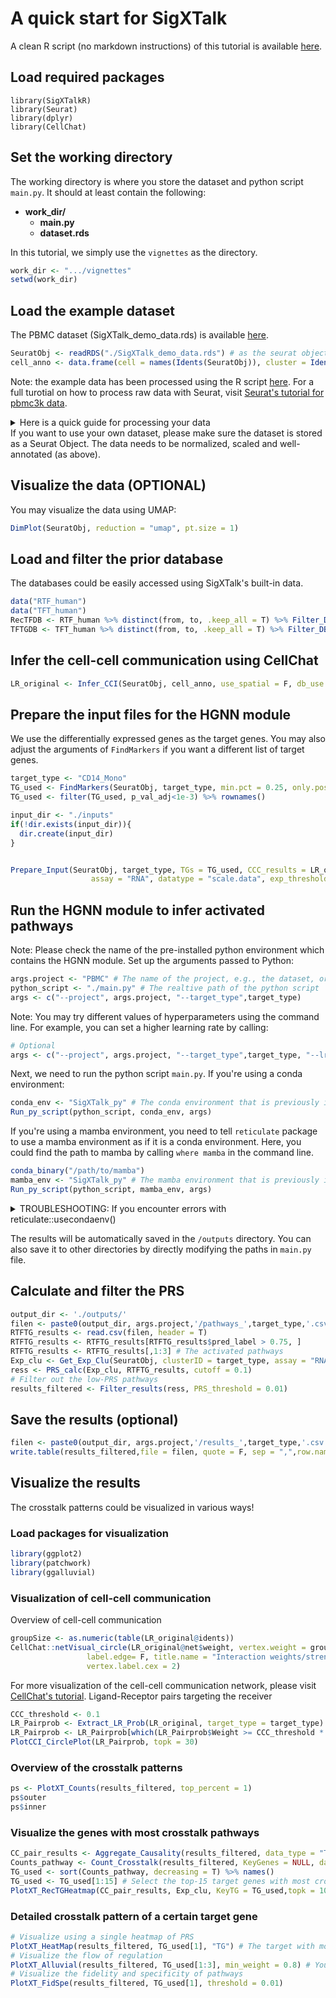 # A quick start for SigXTalk

A clean R script (no markdown instructions) of this tutorial is available [here](./demo_pbmc.R).

## Load required packages
```
library(SigXTalkR)
library(Seurat)
library(dplyr)
library(CellChat)
```
## Set the working directory
The working directory is where you store the dataset and python script `main.py`. It should at least contain the following:

- **work_dir/**
  - **main.py**
  - **dataset.rds**

In this tutorial, we simply use the `vignettes` as the directory.
```R
work_dir <- ".../vignettes"
setwd(work_dir)
```
## Load the example dataset
The PBMC dataset (SigXTalk_demo_data.rds) is available [here](https://drive.google.com/file/d/1e019IYCU_jV90FmCjJsPj0f1kvnzRf7u/view?usp=sharing).
```R
SeuratObj <- readRDS("./SigXTalk_demo_data.rds") # as the seurat object
cell_anno <- data.frame(cell = names(Idents(SeuratObj)), cluster = Idents(SeuratObj) %>% as.character()) # The metadata of the dataset
```
Note: the example data has been processed using the R script [here](Process_pbmc.R). For a full turotial on how to process raw data with Seurat, visit [Seurat's tutorial for pbmc3k data](https://satijalab.org/seurat/articles/pbmc3k_tutorial). 

<details>
  <summary>Here is a quick guide for processing your data</summary>
  
```R
# DO NOT run for this tutorial
# Pre-process the data starting from the expression matrix
# No quality control is performed here. Please see Seurat's tutorial for details on filtering out low-quality cells. 
SeuratObj <- CreateSeuratObject(expression) # Create a Seurat object from the count matrix
SeuratObj[["percent.mt"]] <- PercentageFeatureSet(SeuratObj, pattern = "^MT-")
SeuratObj <- SeuratObj %>% NormalizeData() %>% FindVariableFeatures() 
SeuratObj <- ScaleData(SeuratObj, features = rownames(SeuratObj), vars.to.regress = "percent.mt")
SeuratObj <- RunPCA(SeuratObj) %>% RunUMAP(dims = 1:10)
```
</details>
If you want to use your own dataset, please make sure the dataset is stored as a Seurat Object. The data needs to be normalized, scaled and well-annotated (as above).

## Visualize the data (OPTIONAL)
You may visualize the data using UMAP:
```R
DimPlot(SeuratObj, reduction = "umap", pt.size = 1)
```

## Load and filter the prior database
The databases could be easily accessed using SigXTalk's built-in data.
```R
data("RTF_human")
data("TFT_human")
RecTFDB <- RTF_human %>% distinct(from, to, .keep_all = T) %>% Filter_DB(rownames(SeuratObj@assays$RNA$data))
TFTGDB <- TFT_human %>% distinct(from, to, .keep_all = T) %>% Filter_DB(rownames(SeuratObj@assays$RNA$data))
```

## Infer the cell-cell communication using CellChat
```R
LR_original <- Infer_CCI(SeuratObj, cell_anno, use_spatial = F, db_use = "human")
```

## Prepare the input files for the HGNN module

We use the differentially expressed genes as the target genes. You may also adjust the arguments of `FindMarkers` if you want a different list of target genes.
```R
target_type <- "CD14_Mono"
TG_used <- FindMarkers(SeuratObj, target_type, min.pct = 0.25, only.pos = T, logfc.threshold = 0.25)
TG_used <- filter(TG_used, p_val_adj<1e-3) %>% rownames()

input_dir <- "./inputs"
if(!dir.exists(input_dir)){
  dir.create(input_dir)
}


Prepare_Input(SeuratObj, target_type, TGs = TG_used, CCC_results = LR_original, RecTFDB, TFTGDB, data_dir = input_dir,
                  assay = "RNA", datatype = "scale.data", exp_threshold = 0.05, CCC_threshold = 0.05)
```

## Run the HGNN module to infer activated pathways
Note: Please check the name of the pre-installed python environment which contains the HGNN module. 
Set up the arguments passed to Python:
```R
args.project <- "PBMC" # The name of the project, e.g., the dataset, or any other name you like
python_script <- "./main.py" # The realtive path of the python script
args <- c("--project", args.project, "--target_type",target_type)
```
Note: You may try different values of hyperparameters using the command line. For example, you can set a higher learning rate by calling:
```R
# Optional
args <- c("--project", args.project, "--target_type",target_type, "--lr", 0.05)
```
Next, we need to run the python script `main.py`. If you're using a conda environment:
```R
conda_env <- "SigXTalk_py" # The conda environment that is previously installed to train the hypergraph neural network
Run_py_script(python_script, conda_env, args)
```

If you're using a mamba environment, you need to tell `reticulate` package to use a mamba environment as if it is a conda environment. Here, you could find the path to mamba by calling `where mamba` in the command line.
```R
conda_binary("/path/to/mamba")
mamba_env <- "SigXTalk_py" # The mamba environment that is previously installed to train the hypergraph neural network
Run_py_script(python_script, mamba_env, args)
```
<details>
<summary>TROUBLESHOOTING: If you encounter errors with reticulate::usecondaenv()</summary>

On a Windows terminal, sometimes you cannot locate the conda environment and run into error:

```R
Run_py_script(python_script, conda_env, args)
Error in reticulate::use_condaenv(conda_env, required = TRUE): 
  Unable to locate conda environment 'SigXTalk_py'.
```
In this case, you may use the absolute path of SigXTalk_py:
```R
conda_env <- "/path/to/SigXTalk_py"
Run_py_script(python_script, conda_env, args)
```

Alternatively, you may use the system2() function:
```R
conda_env <- "SigXTalk_py"
system2("conda", args = c("run", "-n", conda_env, "python", python_script, args))
```

</details>

The results will be automatically saved in the `/outputs` directory. You can also save it to other directories by directly modifying the paths in `main.py` file.

## Calculate and filter the PRS
```R
output_dir <- './outputs/'
filen <- paste0(output_dir, args.project,'/pathways_',target_type,'.csv')
RTFTG_results <- read.csv(filen, header = T)
RTFTG_results <- RTFTG_results[RTFTG_results$pred_label > 0.75, ]
RTFTG_results <- RTFTG_results[,1:3] # The activated pathways
Exp_clu <- Get_Exp_Clu(SeuratObj, clusterID = target_type, assay = "RNA", datatype = "data", cutoff = 0.1)
ress <- PRS_calc(Exp_clu, RTFTG_results, cutoff = 0.1)
# Filter out the low-PRS pathways
results_filtered <- Filter_results(ress, PRS_threshold = 0.01)
```

## Save the results (optional)
```R
filen <- paste0(output_dir, args.project,'/results_',target_type,'.csv')
write.table(results_filtered,file = filen, quote = F, sep = ",",row.names = F)
```

## Visualize the results
The crosstalk patterns could be visualized in various ways!

### Load packages for visualization
```R
library(ggplot2)
library(patchwork)
library(ggalluvial)
```
### Visualization of cell-cell communication
Overview of cell-cell communication
```R
groupSize <- as.numeric(table(LR_original@idents))
CellChat::netVisual_circle(LR_original@net$weight, vertex.weight = groupSize, weight.scale = T, 
                 label.edge= F, title.name = "Interaction weights/strength",
                 vertex.label.cex = 2)
```
For more visualization of the cell-cell communication network, please visit [CellChat's tutorial](https://github.com/jinworks/CellChat).
Ligand-Receptor pairs targeting the receiver
```R
CCC_threshold <- 0.1
LR_Pairprob <- Extract_LR_Prob(LR_original, target_type = target_type)
LR_Pairprob <- LR_Pairprob[which(LR_Pairprob$Weight >= CCC_threshold * max(LR_Pairprob$Weight)), ]
PlotCCI_CirclePlot(LR_Pairprob, topk = 30)
```

### Overview of the crosstalk patterns
```R
ps <- PlotXT_Counts(results_filtered, top_percent = 1)
ps$outer
ps$inner
```

### Visualize the genes with most crosstalk pathways
```R
CC_pair_results <- Aggregate_Causality(results_filtered, data_type = "Target")
Counts_pathway <- Count_Crosstalk(results_filtered, KeyGenes = NULL, data_type = "Target", verbose = F)
TG_used <- sort(Counts_pathway, decreasing = T) %>% names()
TG_used <- TG_used[1:15] # Select the top-15 target genes with most crosstalk pathways
PlotXT_RecTGHeatmap(CC_pair_results, Exp_clu, KeyTG = TG_used,topk = 100)
```

### Detailed crosstalk pattern of a certain target gene
```R
# Visualize using a single heatmap of PRS
PlotXT_HeatMap(results_filtered, TG_used[1], "TG") # The target with most crosstalk pathways
# Visualize the flow of regulation
PlotXT_Alluvial(results_filtered, TG_used[1:3], min_weight = 0.8) # You may adjust the min_weight parameter to display more or less pathways
# Visualize the fidelity and specificity of pathways
PlotXT_FidSpe(results_filtered, TG_used[1], threshold = 0.01)
```
